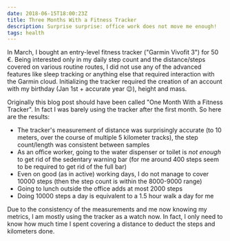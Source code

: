 ```yaml
---
date: 2018-06-15T18:00:23Z
title: Three Months With a Fitness Tracker
description: Surprise surprise: office work does not move me enough!
tags: health
---
```


In March, I bought an entry-level fitness tracker ("Garmin Vivofit 3") for 50 €.
Being interested only in my daily step count and the distance/steps covered on various routine routes, I did not use any of the advanced features like sleep tracking or anything else that required interaction with the Garmin cloud.
Initializing the tracker required the creation of an account with my birthday (Jan 1st + accurate year 😉), height and mass.

Originally this blog post should have been called "One Month With a Fitness Tracker".
In fact I was barely using the tracker after the first month. So here are the results:

* The tracker's measurement of distance was surprisingly accurate (to 10 meters, over the course of multiple 5 kilometer tracks), the step count/length was consistent between samples
* As an office worker, going to the water dispenser or toilet is *not enough* to get rid of the sedentary warning bar (for me around 400 steps seem to be required to get rid of the full bar)
* Even on good (as in active) working days, I do not manage to cover 10000 steps (then the step count is within the 8000-9000 range)
* Going to lunch outside the office adds at most 2000 steps
* Doing 10000 steps a day is equivalent to a 1.5 hour walk a day for me

Due to the consistency of the measurements and me now knowing my metrics, I am mostly using the tracker as a watch now.
In fact, I only need to know how much time I spent covering a distance to deduct the steps and kilometers done.
